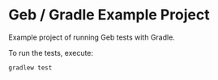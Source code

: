 # Geb / Gradle Example Project

Example project of running Geb tests with Gradle.

To run the tests, execute:

```
gradlew test
```